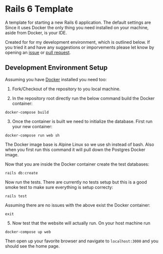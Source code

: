 # Rails 6 Template

A template for starting a new Rails 6 application.  The default settings are   Since it uses Docker the only thing you need installed on your machine, aside from Docker, is your IDE.

Created for for my development environment, which is outlined below.  If you tried it and have any suggestions or imporvements please let know by opening an [issue](https://github.com/saturdaymp-examples/rails-6-template/issues) or [pull request](https://github.com/saturdaymp-examples/rails-6-template/pulls).

## Development Environment Setup

Assuming you have [Docker](https://www.docker.com/) installed you need too:

1) Fork/Checkout of the repository to you local machine.

2) In the repository root directly run the below command build the Docker container:

```
docker-compose build
```

3) Once the container is built we need to initialize the database.  First run your new container:

```
docker-compose run web sh
```

The Docker image base is Alpine Linux so we use sh instead of bash.  Also when you first run this command it will pull down the Postgres Docker image.

Now that you are inside the Docker container create the test databases:

```
rails db:create
```

Now run the tests.  There are currently no tests setup but this is a good smoke test to make sure everything is setup correcty:

```
rails test
```

Assuming there are no issues with the above exist the Docker container:

```
exit
```

5) Now test that the website will actually run.  On your host machine run 

```
docker-compose up web
```

Then open up your favorite browser and navigate to `localhost:3000` and you should see the home page.
